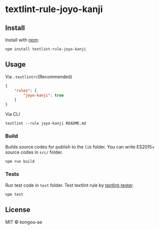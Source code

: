 # textlint-rule-joyo-kanji



## Install

Install with [npm](https://www.npmjs.com/):

    npm install textlint-rule-joyo-kanji

## Usage

Via `.textlintrc`(Recommended)

```json
{
    "rules": {
        "joyo-kanji": true
    }
}
```

Via CLI

```
textlint --rule joyo-kanji README.md
```

### Build

Builds source codes for publish to the `lib` folder.
You can write ES2015+ source codes in `src/` folder.

    npm run build

### Tests

Run test code in `test` folder.
Test textlint rule by [textlint-tester](https://github.com/textlint/textlint-tester "textlint-tester").

    npm test

## License

MIT © kongou-ae
